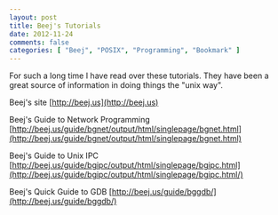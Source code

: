 ```yaml
---
layout: post
title: Beej's Tutorials
date: 2012-11-24
comments: false
categories: [ "Beej", "POSIX", "Programming", "Bookmark" ]
---
```


For such a long time I have read over these tutorials. They have been a great source of information in doing things the "unix way".

Beej's site
[http://beej.us](http://beej.us)

Beej's Guide to Network Programming
[http://beej.us/guide/bgnet/output/html/singlepage/bgnet.html](http://beej.us/guide/bgnet/output/html/singlepage/bgnet.html)

Beej's Guide to Unix IPC
[http://beej.us/guide/bgipc/output/html/singlepage/bgipc.html](http://beej.us/guide/bgipc/output/html/singlepage/bgipc.html/)

Beej's Quick Guide to GDB
[http://beej.us/guide/bggdb/](http://beej.us/guide/bggdb/)

